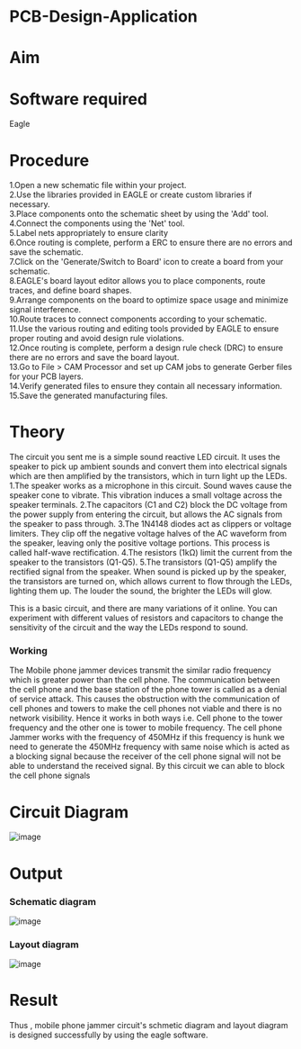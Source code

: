 # PCB-Design-Application
# Aim


# Software required
Eagle

# Procedure
1.Open a new schematic file within your project.</br>
2.Use the libraries provided in EAGLE or create custom libraries if necessary.</br>
3.Place components onto the schematic sheet by using the 'Add' tool.</br>
4.Connect the components using the 'Net' tool.</br>
5.Label nets appropriately to ensure clarity</br>
6.Once routing is complete, perform a ERC to ensure there are no errors and save the schematic.</br>
7.Click on the 'Generate/Switch to Board' icon to create a board from your schematic.</br>
8.EAGLE's board layout editor allows you to place components, route traces, and define board shapes.</br>
9.Arrange components on the board to optimize space usage and minimize signal interference.</br>
10.Route traces to connect components according to your schematic.</br>
11.Use the various routing and editing tools provided by EAGLE to ensure proper routing and avoid design rule violations.</br>
12.Once routing is complete, perform a design rule check (DRC) to ensure there are no errors and save the board layout.</br>
13.Go to File > CAM Processor and set up CAM jobs to generate Gerber files for your PCB layers.</br>
14.Verify generated files to ensure they contain all necessary information.</br>
15.Save the generated manufacturing files.</br>

# Theory
The circuit you sent me is a simple sound reactive LED circuit. It uses the speaker to pick up ambient sounds and convert them into electrical signals which are then amplified by the transistors, which in turn light up the LEDs. 1.The speaker works as a microphone in this circuit. Sound waves cause the speaker cone to vibrate. This vibration induces a small voltage across the speaker terminals. 2.The capacitors (C1 and C2) block the DC voltage from the power supply from entering the circuit, but allows the AC signals from the speaker to pass through. 3.The 1N4148 diodes act as clippers or voltage limiters. They clip off the negative voltage halves of the AC waveform from the speaker, leaving only the positive voltage portions. This process is called half-wave rectification. 4.The resistors (1kΩ) limit the current from the speaker to the transistors (Q1-Q5). 5.The transistors (Q1-Q5) amplify the rectified signal from the speaker. When sound is picked up by the speaker, the transistors are turned on, which allows current to flow through the LEDs, lighting them up. The louder the sound, the brighter the LEDs will glow.

This is a basic circuit, and there are many variations of it online. You can experiment with different values of resistors and capacitors to change the sensitivity of the circuit and the way the LEDs respond to sound.

### Working 
The Mobile phone jammer devices transmit the similar radio frequency which is greater power than the cell phone. The communication between the cell phone and the base station of the phone tower is called as a denial of service attack. This causes the obstruction with the communication of cell phones and towers to make the cell phones not viable and there is no network visibility. Hence it works in both ways i.e. Cell phone to the tower frequency and the other one is tower to mobile frequency. The cell phone Jammer works with the frequency of 450MHz if this frequency is hunk we need to generate the 450MHz frequency with same noise which is acted as a blocking signal because the receiver of the cell phone signal will not be able to understand the received signal. By this circuit we can able to block the cell phone signals

# Circuit Diagram

![image](https://github.com/SubashM00/PCB-Design-Application/assets/144870586/229968b2-40c7-4a8f-a969-eacf52fd2a25)

# Output
### Schematic diagram

![image](https://github.com/SubashM00/PCB-Design-Application/assets/144870586/7b9e742c-8e5d-48b1-991c-c4d6292a4f1a)

### Layout diagram

![image](https://github.com/SubashM00/PCB-Design-Application/assets/144870586/a62b2e47-eac3-4dd7-bab6-6de9baf661f8)

# Result
Thus , mobile phone jammer circuit's schmetic diagram and layout diagram is designed successfully by using the eagle software.

